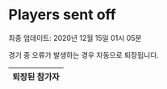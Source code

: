 # Players sent off
최종 업데이트: 2020년 12월 15일 01시 05분


경기 중 오류가 발생하는 경우 자동으로 퇴장됩니다.


| 퇴장된 참가자 |
|:---:|